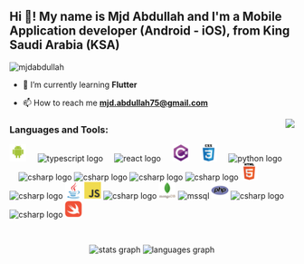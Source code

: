 <h2 align="left">Hi 👋! My name is  Mjd Abdullah and I'm a Mobile Application developer (Android - iOS), from King Saudi Arabia (KSA)</h2>

<p align="left"> <img src="https://komarev.com/ghpvc/?username=mjdabdullah&label=Profile%20views&color=0e75b6&style=flat" alt="mjdabdullah" /> </p>

- 🌱 I’m currently learning **Flutter**

- 📫 How to reach me **mjd.abdullah75@gmail.com**


<img align="right" height="150" src="https://github.com/MjdAbdullah/MjdAbdullah/assets/90833193/1e7d4628-b5d5-434c-bc23-072afaf8c788"  />

<h3 align="left">Languages and Tools:</h3>

<div align="left">
  <img src="https://raw.githubusercontent.com/devicons/devicon/master/icons/android/android-original-wordmark.svg" height="30" alt="javascript logo"  />
  <img width="12" />
  <img src="https://www.vectorlogo.zone/logos/microsoft_azure/microsoft_azure-icon.svg" height="30" alt="typescript logo"  />
  <img width="12" />
  <img src="https://download.blender.org/branding/community/blender_community_badge_white.svg" height="30" alt="react logo"  />
  <img width="12" />
  <img src="https://raw.githubusercontent.com/devicons/devicon/master/icons/csharp/csharp-original.svg" height="30" alt="html5 logo"  />
  <img width="12" />
  <img src="https://raw.githubusercontent.com/devicons/devicon/master/icons/css3/css3-original-wordmark.svg" height="30" alt="css3 logo"  />
  <img width="12" />
  <img src="https://www.vectorlogo.zone/logos/dartlang/dartlang-icon.svg" height="30" alt="python logo"  />
  <img width="12" />
  <img src="https://www.vectorlogo.zone/logos/figma/figma-icon.svg" height="30" alt="csharp logo"  />
  <img src="https://www.vectorlogo.zone/logos/firebase/firebase-icon.svg" height="30" alt="csharp logo" />
  <img src="https://www.vectorlogo.zone/logos/flutterio/flutterio-icon.svg" height="30" alt="csharp logo" />
  <img src="https://www.vectorlogo.zone/logos/git-scm/git-scm-icon.svg" height="30" alt="csharp logo" />
  <img src="https://raw.githubusercontent.com/devicons/devicon/master/icons/html5/html5-original-wordmark.svg" height="30" alt="csharp logo" /> 
  <img src="https://www.vectorlogo.zone/logos/adobe_illustrator/adobe_illustrator-icon.svg" height="30" alt="csharp logo" />
  <img src="https://raw.githubusercontent.com/devicons/devicon/master/icons/java/java-original.svg" height="30" alt="csharp logo" /> 
  <img src="https://raw.githubusercontent.com/devicons/devicon/master/icons/javascript/javascript-original.svg" height="30" alt="csharp logo" />
  <img src="https://www.vectorlogo.zone/logos/kotlinlang/kotlinlang-icon.svg" height="30" alt="csharp logo" />
  <img src="https://raw.githubusercontent.com/devicons/devicon/master/icons/mongodb/mongodb-original-wordmark.svg" height="30" alt="csharp logo" />
  <img src="https://www.svgrepo.com/show/303229/microsoft-sql-server-logo.svg" alt="mssql" height="30" alt="csharp logo" />
  <img src="https://raw.githubusercontent.com/devicons/devicon/master/icons/php/php-original.svg" height="30" alt="csharp logo" />
  <img src="https://www.vectorlogo.zone/logos/getpostman/getpostman-icon.svg"  height="30" alt="csharp logo" />
  <img src="https://raw.githubusercontent.com/bestofjs/bestofjs-webui/8665e8c267a0215f3159df28b33c365198101df5/public/logos/realm.svg" height="30" alt="csharp logo" />
  <img src="https://raw.githubusercontent.com/devicons/devicon/master/icons/swift/swift-original.svg" height="30" alt="csharp logo" /> 
</div>

<p></p>
<p></p>
<p>&nbsp;</p>

<div align="center">
  <img src="https://github-readme-stats.vercel.app/api?username=mjdabdullah&hide_title=false&hide_rank=false&show_icons=true&include_all_commits=true&count_private=true&disable_animations=false&theme=dracula&locale=en&hide_border=false" height="150" alt="stats graph"  />
  <img src="https://github-readme-stats.vercel.app/api/top-langs?username=mjdabdullah&locale=en&hide_title=false&layout=compact&card_width=320&langs_count=5&theme=dracula&hide_border=false" height="150" alt="languages graph"  />
</div>

